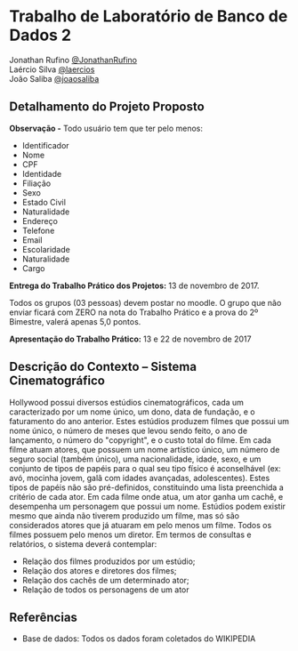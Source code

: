 # Trabalho de Laboratório de Banco de Dados 2

Jonathan Rufino [@JonathanRufino](https://github.com/JonathanRufino)<br/>
Laércio Silva [@laercios](https://github.com/laercios)<br/>
João Saliba [@joaosaliba](https://github.com/joaosaliba)

## Detalhamento do Projeto Proposto

**Observação -** Todo usuário tem que ter pelo menos:
- Identificador
- Nome
- CPF
- Identidade
- Filiação
- Sexo
- Estado Civil
- Naturalidade
- Endereço
- Telefone
- Email
- Escolaridade
- Naturalidade
- Cargo

**Entrega do Trabalho Prático dos Projetos:** 13 de novembro de 2017.

Todos os grupos (03 pessoas) devem postar no moodle. O grupo que não enviar ficará com ZERO na nota do Trabalho Prático e a prova do 2º Bimestre, valerá apenas 5,0 pontos.

**Apresentação do Trabalho Prático:** 13 e 22 de novembro de 2017


## Descrição do Contexto – Sistema Cinematográfico

Hollywood possui diversos estúdios cinematográficos, cada um caracterizado por um nome único, um dono, data de fundação, e o faturamento do ano anterior. Estes estúdios produzem filmes que possui um nome único, o número de meses que levou sendo feito, o  ano de lançamento, o número do "copyright", e o custo total do filme. Em cada filme atuam atores, que possuem um nome artístico único, um número de seguro social (também único), uma nacionalidade, idade, sexo, e um conjunto de tipos de papéis para o qual seu tipo físico é aconselhável (ex: avó, mocinha jovem, galã com idades avançadas, adolescentes). Estes tipos de papéis não são pré-definidos, constituindo uma lista preenchida a critério de cada ator. Em cada filme onde atua, um ator ganha um cachê, e desempenha um personagem que possui um nome. Estúdios podem existir mesmo que ainda não tiverem produzido um filme, mas só são considerados atores que já atuaram em pelo menos um filme. Todos os filmes possuem pelo menos um diretor. Em termos de consultas e relatórios, o sistema deverá contemplar:

- Relação dos filmes produzidos por um estúdio;
- Relação dos atores e diretores dos filmes;
- Relação dos cachês de um determinado ator;
- Relação de todos os personagens de um ator

## Referências

- Base de dados: Todos os dados foram coletados do WIKIPEDIA
